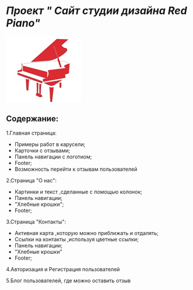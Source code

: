 # *Проект " Сайт студии дизайна Red Piano"*
![Логотип](https://github.com/KristinaTelkova/KristinaTelkovaRPD/blob/master/static/images/logo.jpg)
## Содержание:

1.Главная страница:
- Примеры работ в карусели;
- Карточки с отзывами;
- Панель навигации с логотиом;
- Footer;
- Возможность перейти к отзывам пользователей

2.Страница "О нас":
- Картинки и текст ,сделанные с помощью колонок;
- Панель навигации;
- "Хлебные крошки";
- Footer;

3.Страница "Контакты":
- Активная карта ,которую можно приближать и отдалять;
- Ссылки на контакты ,используя цветные ссылки;
- Панель навигации;
- "Хлебные крошки"
- Footer;

4.Авторизация и Регистрация пользователей 

5.Блог пользователей, где можно оставить отзыв 



